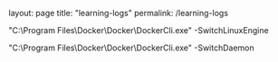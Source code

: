 layout: page
title: "learning-logs"
permalink: /learning-logs


"C:\Program Files\Docker\Docker\DockerCli.exe" -SwitchLinuxEngine

"C:\Program Files\Docker\Docker\DockerCli.exe" -SwitchDaemon
